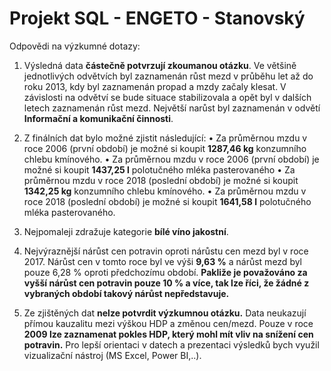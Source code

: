 # Projekt SQL - ENGETO - Stanovský


Odpovědi na výzkumné dotazy:

1.	Výsledná data **částečně potvrzují zkoumanou otázku**. Ve většině jednotlivých odvětvích byl zaznamenán růst mezd v průběhu let až do roku 2013, kdy byl zaznamenán propad a mzdy začaly klesat. V závislosti na odvětví se bude situace stabilizovala a opět byl v dalších letech zaznamenán růst mezd.  Největší narůst byl zaznamenán v odvětí **Informační a komunikační činnosti**. 

2.	Z finálních dat bylo možné zjistit následující:
•	Za průměrnou mzdu v roce 2006 (první období) je možné si koupit **1287,46 kg** konzumního chlebu kmínového. 
•	Za průměrnou mzdu v roce 2006 (první období) je možné si koupit **1437,25 l** polotučného mléka pasterovaného 
•	Za průměrnou mzdu v roce 2018 (poslední období) je možné si koupit **1342,25 kg** konzumního chlebu kmínového. 
•	Za průměrnou mzdu v roce 2018 (poslední období) je možné si koupit **1641,58 l** polotučného mléka pasterovaného.

3.	Nejpomaleji zdražuje kategorie **bílé víno jakostní**. 

4.	Nejvýraznější nárůst cen potravin oproti nárůstu cen mezd byl v roce 2017. Nárůst cen v tomto roce byl ve výši **9,63 %** a nárůst mezd byl pouze 6,28 % oproti předchozímu období. **Pakliže je považováno za vyšší nárůst cen potravin pouze 10 % a více, tak lze říci, že žádné z vybraných období takový nárůst nepředstavuje.**

5.	Ze zjištěných dat **nelze potvrdit výzkumnou otázku.** Data neukazují přímou kauzalitu mezi výškou HDP a změnou cen/mezd. Pouze v roce **2009 lze zaznamenat pokles HDP, který mohl mít vliv na snížení cen potravin.** Pro lepší orientaci v datech a prezentaci výsledků bych využil vizualizační nástroj (MS Excel, Power BI,..).
